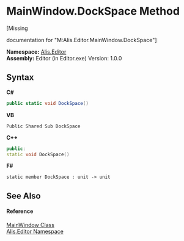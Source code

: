 # MainWindow.DockSpace Method 
 

\[Missing <summary> documentation for "M:Alis.Editor.MainWindow.DockSpace"\]

**Namespace:**&nbsp;<a href="b150ade4-39de-a232-5f06-d3cdc1b2c538">Alis.Editor</a><br />**Assembly:**&nbsp;Editor (in Editor.exe) Version: 1.0.0

## Syntax

**C#**<br />
``` C#
public static void DockSpace()
```

**VB**<br />
``` VB
Public Shared Sub DockSpace
```

**C++**<br />
``` C++
public:
static void DockSpace()
```

**F#**<br />
``` F#
static member DockSpace : unit -> unit 

```


## See Also


#### Reference
<a href="7bf0742e-ffff-4416-d179-08aceba63212">MainWindow Class</a><br /><a href="b150ade4-39de-a232-5f06-d3cdc1b2c538">Alis.Editor Namespace</a><br />